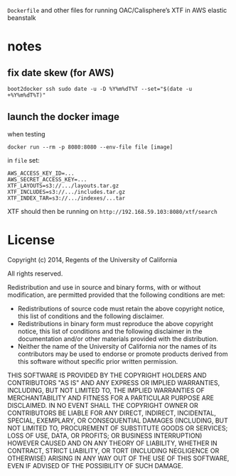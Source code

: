`Dockerfile` and other files for running OAC/Calisphere’s XTF in
AWS elastic beanstalk

# notes

## fix date skew (for AWS)

```
boot2docker ssh sudo date -u -D %Y%m%dT%T --set="$(date -u +%Y%m%dT%T)"
```

## launch the docker image

when testing

```
docker run --rm -p 8080:8080 --env-file file [image]
```

in `file` set:
```
AWS_ACCESS_KEY_ID=...
AWS_SECRET_ACCESS_KEY=...
XTF_LAYOUTS=s3://.../layouts.tar.gz
XTF_INCLUDES=s3://.../includes.tar.gz
XTF_INDEX_TAR=s3://.../indexes/...tar
```

XTF should then be running on `http://192.168.59.103:8080/xtf/search`

# License

Copyright (c) 2014, Regents of the University of California

All rights reserved.

Redistribution and use in source and binary forms, with or without
modification, are permitted provided that the following conditions are
met:

 - Redistributions of source code must retain the above copyright notice,
   this list of conditions and the following disclaimer.
 - Redistributions in binary form must reproduce the above copyright
   notice, this list of conditions and the following disclaimer in the
   documentation and/or other materials provided with the distribution.
 - Neither the name of the University of California nor the names of its
   contributors may be used to endorse or promote products derived from
   this software without specific prior written permission.

THIS SOFTWARE IS PROVIDED BY THE COPYRIGHT HOLDERS AND CONTRIBUTORS "AS IS"
AND ANY EXPRESS OR IMPLIED WARRANTIES, INCLUDING, BUT NOT LIMITED TO, THE
IMPLIED WARRANTIES OF MERCHANTABILITY AND FITNESS FOR A PARTICULAR PURPOSE
ARE DISCLAIMED. IN NO EVENT SHALL THE COPYRIGHT OWNER OR CONTRIBUTORS BE
LIABLE FOR ANY DIRECT, INDIRECT, INCIDENTAL, SPECIAL, EXEMPLARY, OR
CONSEQUENTIAL DAMAGES (INCLUDING, BUT NOT LIMITED TO, PROCUREMENT OF
SUBSTITUTE GOODS OR SERVICES; LOSS OF USE, DATA, OR PROFITS; OR BUSINESS
INTERRUPTION) HOWEVER CAUSED AND ON ANY THEORY OF LIABILITY, WHETHER IN
CONTRACT, STRICT LIABILITY, OR TORT (INCLUDING NEGLIGENCE OR OTHERWISE)
ARISING IN ANY WAY OUT OF THE USE OF THIS SOFTWARE, EVEN IF ADVISED OF THE
POSSIBILITY OF SUCH DAMAGE.

